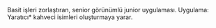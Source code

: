 Basit işleri zorlaştıran, senior görünümlü junior uygulaması. 
Uygulama: Yaratıcı* kahveci isimleri oluşturmaya yarar.
